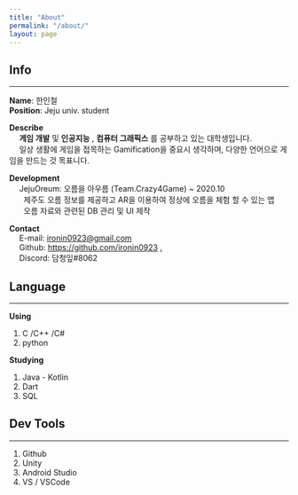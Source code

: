```yaml
---
title: "About"
permalink: "/about/"
layout: page
---
```


## Info
---

__Name__: 한인철  
__Position__: Jeju univ. student  

__Describe__  
&emsp; __게임 개발__ 및 __인공지능__ , __컴퓨터 그래픽스__ 를 공부하고 있는 대학생입니다.  
&emsp; 일상 생활에 게임을 접목하는 Gamification을 중요시 생각하며, 다양한 언어으로 게임을 만드는 것 목표니다.  

__Development__  
&emsp; JejuOreum: 오름을 아우름 (Team.Crazy4Game) ~ 2020.10  
&emsp; &nbsp; 제주도 오름 정보를 제공하고 AR을 이용하여 정상에 오름을 체험 할 수 있는 앱  
&emsp; &nbsp; 오름 자료와 관련된 DB 관리 및 UI 제작  

__Contact__  
&emsp; E-mail: [ironin0923@gmail.com](mailto:ironin0923@gmail.com)  
&emsp; Github: https://github.com/ironin0923 [.]  
&emsp; Discord: 담청잎#8062


## Language
---

__Using__  
1. C /C++ /C#
2. python

__Studying__
1. Java - Kotlin
2. Dart
3. SQL


## Dev Tools
---

1. Github
2. Unity
3. Android Studio
4. VS / VSCode

[.]: https://github.com/InZury
